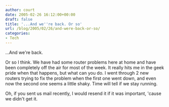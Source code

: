 ```yaml
---
author: court
date: 2005-02-26 16:12:00+00:00
draft: false
title: '...And we''re back. Or so'
url: /blog/2005/02/26/and-were-back-or-so/
categories:
- Tech
---
```


...And we're back.

Or so I think.  We have had some router problems here at home and have been completely off the air for most of the week.  It really hits me in the geek pride when that happens, but what can you do.  I went through 2 new routers trying to fix the problem when the first one went down, and even now the second one seems a little shaky.  Time will tell if we stay running.

Oh, if you sent us mail recently, I would resend it if it was important, 'cause we didn't get it.

